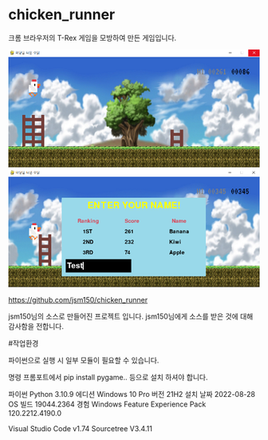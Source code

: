 # chicken_runner
크롬 브라우저의 T-Rex 게임을 모방하여 만든 게임입니다.

![Play](/ReadMe_Img/Play.png)
![Result](/ReadMe_Img/result_window.png)


https://github.com/jsm150/chicken_runner

jsm150님의 소스로 만들어진 프로젝트 입니다. jsm150님에게 소스를 받은 것에 대해 감사함을 전합니다.

#작업환경

파이썬으로 실행 시 일부 모듈이 필요할 수 있습니다.

명령 프롬포트에서 pip install pygame.. 등으로 설치 하셔야 합니다.


파이썬  Python 3.10.9
에디션	Windows 10 Pro
버전	21H2
설치 날짜	‎2022-‎08-‎28
OS 빌드	19044.2364
경험	Windows Feature Experience Pack 120.2212.4190.0

Visual Studio Code v1.74
Sourcetree V3.4.11
